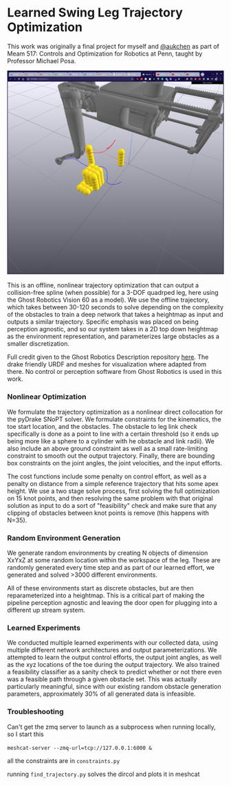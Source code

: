 # Learned Swing Leg Trajectory Optimization

This work was originally a final project for myself and [@aukchen](https://github.com/aukchen) as part of Meam 517: Controls and Optimization for Robotics at Penn, taught by Professor Michael Posa.

![](readme_img/random_env.png)

This is an offline, nonlinear trajectory optimization that can output a collision-free spline (when possible) for a 3-DOF
quadrped leg, here using the Ghost Robotics Vision 60 as a model). We use the offline trajectory, which takes between
30-120 seconds to solve depending on the complexity of the obstacles to train a deep network that takes a heightmap as input
and outputs a similar trajectory. Specific emphasis was placed on being perception agnostic, and so our system takes in a 2D 
top down heightmap as the environment representation, and parameterizes large obstacles as a smaller discretization.

Full credit given to the Ghost Robotics Description repository [here](https://gitlab.com/ghostrobotics/ghost_description/). The drake friendly URDF and meshes for visualization where adapted from there. No control or perception software from Ghost Robotics is used in this work.

### Nonlinear Optimization

We formulate the trajectory optimization as a nonlinear direct collocation for the pyDrake SNoPT solver. We formulate constraints
for the kinematics, the toe start location, and the obstacles. The obstacle to leg link check specifically is done as a point to line 
with a certain threshold (so it ends up being more like a sphere to a cylinder with he obstacle and link radii). We also include an above ground constraint
as well as a small rate-limiting constraint to smooth out the output trajectory. Finally, there are bounding box constraints
on the joint angles, the joint velocities, and the input efforts.

The cost functions include some penalty on control effort, as well as a penalty on distance from a simple reference trajectory
that hits some apex height. We use a two stage solve process, first solving the full optimization on 15 knot points, and
then resolving the same problem with that original solution as input to do a sort of "feasibility" check and make sure
that any clipping of obstacles between knot points is remove (this happens with N=35). 

### Random Environment Generation

We generate random environments by creating N objects of dimension XxYxZ at some random location within the workspace of the leg.
These are randomly generated every time step and as part of our learned effort, we generated and solved >3000 different environments.

All of these environments start as discrete obstacles, but are then reparameterized into a heightmap. This is a critical 
part of making the pipeline perception agnostic and leaving the door open for plugging into a different up stream system.

### Learned Experiments

We conducted multiple learned experiments with our collected data, using multiple different network architectures and
output parameterizations. We attempted to learn the output control efforts, the output joint angles, as well as the xyz locations
of the toe during the output trajectory. We also trained a feasibility classifier as a sanity check to predict whether
or not there even was a feasible path through a given obstacle set. This was actually particularly meaningful, since with
our existing random obstacle generation parameters, approximately 30% of all generated data is infeasible.

### Troubleshooting
Can't get the zmq server to launch as a subprocess when running locally, so I start this 

`meshcat-server --zmq-url=tcp://127.0.0.1:6000 &`

all the constraints are in `constraints.py`

running `find_trajectory.py` solves the dircol and plots it in meshcat